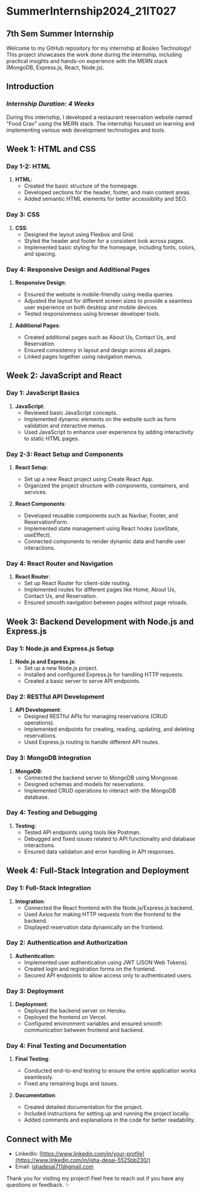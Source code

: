 # SummerInternship2024_21IT027

## 7th Sem Summer Internship 

Welcome to my GitHub repository for my internship at Bosleo Technology! This project showcases the work done during the internship, including practical insights and hands-on experience with the MERN stack (MongoDB, Express.js, React, Node.js).

## Introduction

### *Internship Duration: 4 Weeks*

During this internship, I developed a restaurant reservation website named "Food Crav" using the MERN stack. The internship focused on learning and implementing various web development technologies and tools.

##  Week 1: HTML and CSS

### Day 1-2: HTML

1. **HTML**:
    - Created the basic structure of the homepage.
    - Developed sections for the header, footer, and main content areas.
    - Added semantic HTML elements for better accessibility and SEO.

### Day 3: CSS

1. **CSS**:
    - Designed the layout using Flexbox and Grid.
    - Styled the header and footer for a consistent look across pages.
    - Implemented basic styling for the homepage, including fonts, colors, and spacing.

### Day 4: Responsive Design and Additional Pages

1. **Responsive Design**:
    - Ensured the website is mobile-friendly using media queries.
    - Adjusted the layout for different screen sizes to provide a seamless user experience on both desktop and mobile devices.
    - Tested responsiveness using browser developer tools.

2. **Additional Pages**:
    - Created additional pages such as About Us, Contact Us, and Reservation.
    - Ensured consistency in layout and design across all pages.
    - Linked pages together using navigation menus.

## Week 2: JavaScript and React

### Day 1: JavaScript Basics

1. **JavaScript**:
    - Reviewed basic JavaScript concepts.
    - Implemented dynamic elements on the website such as form validation and interactive menus.
    - Used JavaScript to enhance user experience by adding interactivity to static HTML pages.

### Day 2-3: React Setup and Components

1. **React Setup**:
    - Set up a new React project using Create React App.
    - Organized the project structure with components, containers, and services.

2. **React Components**:
    - Developed reusable components such as Navbar, Footer, and ReservationForm.
    - Implemented state management using React hooks (useState, useEffect).
    - Connected components to render dynamic data and handle user interactions.

### Day 4: React Router and Navigation

1. **React Router**:
    - Set up React Router for client-side routing.
    - Implemented routes for different pages like Home, About Us, Contact Us, and Reservation.
    - Ensured smooth navigation between pages without page reloads.

## Week 3: Backend Development with Node.js and Express.js

### Day 1: Node.js and Express.js Setup

1. **Node.js and Express.js**:
    - Set up a new Node.js project.
    - Installed and configured Express.js for handling HTTP requests.
    - Created a basic server to serve API endpoints.

### Day 2: RESTful API Development

1. **API Development**:
    - Designed RESTful APIs for managing reservations (CRUD operations).
    - Implemented endpoints for creating, reading, updating, and deleting reservations.
    - Used Express.js routing to handle different API routes.

### Day 3: MongoDB Integration

1. **MongoDB**:
    - Connected the backend server to MongoDB using Mongoose.
    - Designed schemas and models for reservations.
    - Implemented CRUD operations to interact with the MongoDB database.

### Day 4: Testing and Debugging

1. **Testing**:
    - Tested API endpoints using tools like Postman.
    - Debugged and fixed issues related to API functionality and database interactions.
    - Ensured data validation and error handling in API responses.

## Week 4: Full-Stack Integration and Deployment

### Day 1: Full-Stack Integration

1. **Integration**:
    - Connected the React frontend with the Node.js/Express.js backend.
    - Used Axios for making HTTP requests from the frontend to the backend.
    - Displayed reservation data dynamically on the frontend.

### Day 2: Authentication and Authorization

1. **Authentication**:
    - Implemented user authentication using JWT (JSON Web Tokens).
    - Created login and registration forms on the frontend.
    - Secured API endpoints to allow access only to authenticated users.

### Day 3: Deployment

1. **Deployment**:
    - Deployed the backend server on Heroku.
    - Deployed the frontend on Vercel.
    - Configured environment variables and ensured smooth communication between frontend and backend.

### Day 4: Final Testing and Documentation

1. **Final Testing**:
    - Conducted end-to-end testing to ensure the entire application works seamlessly.
    - Fixed any remaining bugs and issues.

2. **Documentation**:
    - Created detailed documentation for the project.
    - Included instructions for setting up and running the project locally.
    - Added comments and explanations in the code for better readability.

## Connect with Me

- LinkedIn: [https://www.linkedin.com/in/your-profile](https://www.linkedin.com/in/isha-desai-5525bb230/)
- Email: [ishadesai711@gmail.com](mailto:ishadesai711@gmail.com)

Thank you for visiting my project! Feel free to reach out if you have any questions or feedback. ✨
